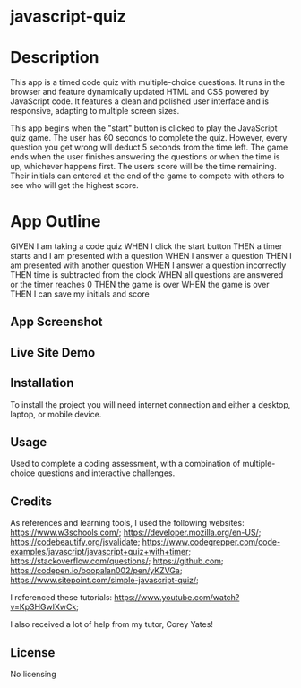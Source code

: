 # javascript-quiz

# Description
This app is a timed code quiz with multiple-choice questions. It runs in the browser and feature dynamically updated HTML and CSS powered by JavaScript code. It features a clean and polished user interface and is responsive, adapting to multiple screen sizes.

This app begins when the "start" button is clicked to play the JavaScript quiz game. The user has 60 seconds to complete the quiz. However, every question you get wrong will deduct 5 seconds from the time left. The game ends when the user finishes answering the questions or when the time is up, whichever happens first. The users score will be the time remaining. Their initials can entered at the end of the game to compete with others to see who will get the highest score.

# App Outline
GIVEN I am taking a code quiz
WHEN I click the start button
THEN a timer starts and I am presented with a question
WHEN I answer a question
THEN I am presented with another question
WHEN I answer a question incorrectly
THEN time is subtracted from the clock
WHEN all questions are answered or the timer reaches 0
THEN the game is over
WHEN the game is over
THEN I can save my initials and score

## App Screenshot

## Live Site Demo

## Installation
To install the project you will need internet connection and either a desktop, laptop, or mobile device.

## Usage
Used to complete a coding assessment, with a combination of multiple-choice questions and interactive challenges. 

## Credits

As references and learning tools, I used the following websites:
https://www.w3schools.com/;
https://developer.mozilla.org/en-US/;
https://codebeautify.org/jsvalidate; 
https://www.codegrepper.com/code-examples/javascript/javascript+quiz+with+timer; 
https://stackoverflow.com/questions/; 
https://github.com;
https://codepen.io/boopalan002/pen/yKZVGa;
https://www.sitepoint.com/simple-javascript-quiz/;

I referenced these tutorials:
https://www.youtube.com/watch?v=Kp3HGwlXwCk; 

I also received a lot of help from my tutor, Corey Yates! 

## License

No licensing